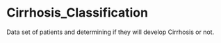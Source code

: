 # Cirrhosis_Classification
Data set of patients and determining if they will develop Cirrhosis or not. 
